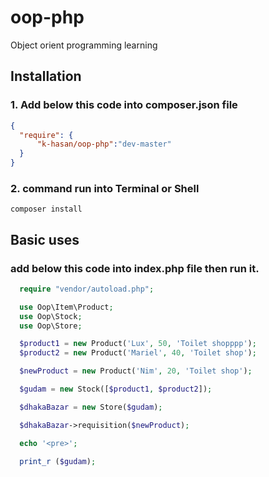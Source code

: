 # oop-php
Object orient programming learning

## Installation
### 1. Add below this code into composer.json file
  ```json
{
    "require": {
        "k-hasan/oop-php":"dev-master"
    }
}
```

### 2. command run into Terminal or Shell
```composer log
composer install
```

## Basic uses
### add below this code into index.php file then run it.
  
  ```php
    require "vendor/autoload.php";

    use Oop\Item\Product;
    use Oop\Stock;
    use Oop\Store;

    $product1 = new Product('Lux', 50, 'Toilet shopppp');
    $product2 = new Product('Mariel', 40, 'Toilet shop');

    $newProduct = new Product('Nim', 20, 'Toilet shop');

    $gudam = new Stock([$product1, $product2]);

    $dhakaBazar = new Store($gudam);

    $dhakaBazar->requisition($newProduct);

    echo '<pre>';

    print_r ($gudam);
```
    
